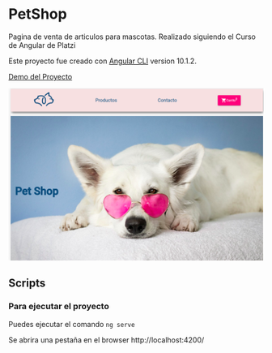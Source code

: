 # PetShop

Pagina de venta de articulos para mascotas. Realizado siguiendo el Curso de Angular de Platzi

Este proyecto fue creado con [Angular CLI](https://github.com/angular/angular-cli) version 10.1.2.

[Demo del Proyecto](https://oriananohemi.github.io/pet-shop/home)

<img src="/src/assets/images/demo.png">

## Scripts

### Para ejecutar el proyecto

Puedes ejecutar el comando `ng serve`

Se abrira una pestaña en el browser http://localhost:4200/
